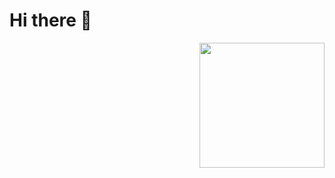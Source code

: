 # Hi there 👋
<img src="https://user-images.githubusercontent.com/45126550/91627183-0b26b200-e98c-11ea-8a84-4ebcfb8ecdbe.gif" width=200 align="right"/>

<!--I'm Ivan, a JavaScript developer from Argentina

🔭 Below I'll show you some projects that I developed with the goal of demostrate knowledge

<img src="https://cdn.worldvectorlogo.com/logos/nextjs-3.svg" alt="nextjs" width="40" height="40"/> 
NEXT
repo: https://github.com/ivansevillaa/next-fruits
app: https://next-fruits.vercel.app/
 
<img src="https://devicons.github.io/devicon/devicon.git/icons/javascript/javascript-original.svg" alt="javascript" width="40" height="40"/> 
JS:
repo: https://github.com/ivansevillaa/Simon-Game

<img src="https://devicons.github.io/devicon/devicon.git/icons/css3/css3-original-wordmark.svg" alt="css3" width="40" height="40"/>
<img src="https://devicons.github.io/devicon/devicon.git/icons/html5/html5-original-wordmark.svg" alt="html5" width="40" height="40"/>
HTML, CSS
repo: https://github.com/ivansevillaa/Huddle-Landing-Page
site: https://ivansevillaa.github.io/Huddle-Landing-Page/
repo: https://github.com/ivansevillaa/Brand-DigitalProduct
repo: https://github.com/ivansevillaa/VideoPlayerLayout
repo: https://github.com/ivansevillaa/movie.es

<img src="https://devicons.github.io/devicon/devicon.git/icons/python/python-original.svg" alt="python" width="40" height="40"/>
PYTHON
repo: https://github.com/ivansevillaa/Python-Track

<img src="https://devicons.github.io/devicon/devicon.git/icons/redux/redux-original.svg" alt="redux" width="40" height="40"/>
REDUX
repo: https://github.com/ivansevillaa/EDposts
repo: https://github.com/ivansevillaa/ivanMovies

<img src="https://devicons.github.io/devicon/devicon.git/icons/react/react-original-wordmark.svg" alt="react" width="40" height="40"/>
REACT
repo: https://github.com/ivansevillaa/Ezshop
repo: https://github.com/ivansevillaa/Marvel
repo: https://github.com/ivansevillaa/Podcasts

<img src="https://devicons.github.io/devicon/devicon.git/icons/nodejs/nodejs-original-wordmark.svg" alt="nodejs" width="40" height="40"/>
NODE:
repo: https://github.com/ivansevillaa/Netflix-Clone-API

<img src="https://www.vectorlogo.zone/logos/babeljs/babeljs-icon.svg" alt="babel" width="40" height="40"/>
<img src="https://devicons.github.io/devicon/devicon.git/icons/express/express-original-wordmark.svg" alt="express" width="40" height="40"/>
<img src="https://devicons.github.io/devicon/devicon.git/icons/mongodb/mongodb-original-wordmark.svg" alt="mongodb" width="40" height="40"/>
<img src="https://devicons.github.io/devicon/devicon.git/icons/sass/sass-original.svg" alt="sass" width="40" height="40"/> 
<img src="https://devicons.github.io/devicon/devicon.git/icons/webpack/webpack-original.svg" alt="webpack" width="40" height="40"/>
FullStack Application
repo: https://github.com/ivansevillaa/Netflix-Clone 

**ivansevillaa/ivansevillaa** is a ✨ _special_ ✨ repository because its `README.md` (this file) appears on your GitHub profile.

Here are some ideas to get you started:

- 🔭 I’m currently working on ...
- 🌱 I’m currently learning ...
- 👯 I’m looking to collaborate on ...
- 🤔 I’m looking for help with ...
- 💬 Ask me about ...
- 📫 How to reach me: ...
- 😄 Pronouns: ...
- ⚡ Fun fact: ...
-->
